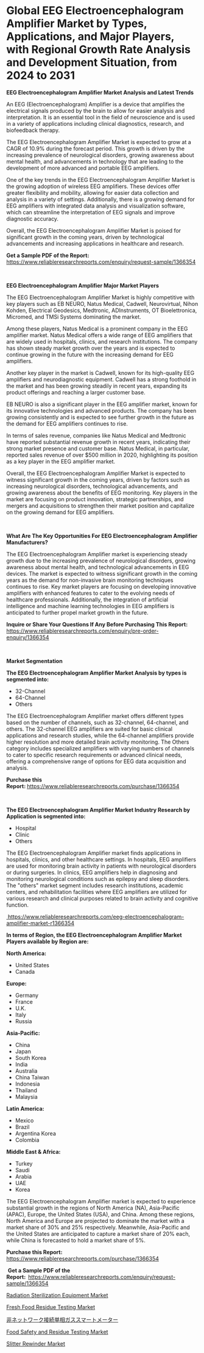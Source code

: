 <p><h1>Global EEG Electroencephalogram Amplifier Market by Types, Applications, and Major Players, with Regional Growth Rate Analysis and Development Situation, from 2024 to 2031</h1></p><p><strong>EEG Electroencephalogram Amplifier Market Analysis and Latest Trends</strong></p>
<p><p>An EEG (Electroencephalogram) Amplifier is a device that amplifies the electrical signals produced by the brain to allow for easier analysis and interpretation. It is an essential tool in the field of neuroscience and is used in a variety of applications including clinical diagnostics, research, and biofeedback therapy.</p><p>The EEG Electroencephalogram Amplifier Market is expected to grow at a CAGR of 10.9% during the forecast period. This growth is driven by the increasing prevalence of neurological disorders, growing awareness about mental health, and advancements in technology that are leading to the development of more advanced and portable EEG amplifiers.</p><p>One of the key trends in the EEG Electroencephalogram Amplifier Market is the growing adoption of wireless EEG amplifiers. These devices offer greater flexibility and mobility, allowing for easier data collection and analysis in a variety of settings. Additionally, there is a growing demand for EEG amplifiers with integrated data analysis and visualization software, which can streamline the interpretation of EEG signals and improve diagnostic accuracy.</p><p>Overall, the EEG Electroencephalogram Amplifier Market is poised for significant growth in the coming years, driven by technological advancements and increasing applications in healthcare and research.</p></p>
<p><strong>Get a Sample PDF of the Report:&nbsp;</strong> <a href="https://www.reliableresearchreports.com/enquiry/request-sample/1366354">https://www.reliableresearchreports.com/enquiry/request-sample/1366354</a></p>
<p>&nbsp;</p>
<p><strong>EEG Electroencephalogram Amplifier Major Market Players</strong></p>
<p><p>The EEG Electroencephalogram Amplifier Market is highly competitive with key players such as EB NEURO, Natus Medical, Cadwell, Neurovirtual, Nihon Kohden, Electrical Geodesics, Medtronic, ADInstruments, OT Bioelettronica, Micromed, and TMSi Systems dominating the market.</p><p>Among these players, Natus Medical is a prominent company in the EEG amplifier market. Natus Medical offers a wide range of EEG amplifiers that are widely used in hospitals, clinics, and research institutions. The company has shown steady market growth over the years and is expected to continue growing in the future with the increasing demand for EEG amplifiers.</p><p>Another key player in the market is Cadwell, known for its high-quality EEG amplifiers and neurodiagnostic equipment. Cadwell has a strong foothold in the market and has been growing steadily in recent years, expanding its product offerings and reaching a larger customer base.</p><p>EB NEURO is also a significant player in the EEG amplifier market, known for its innovative technologies and advanced products. The company has been growing consistently and is expected to see further growth in the future as the demand for EEG amplifiers continues to rise.</p><p>In terms of sales revenue, companies like Natus Medical and Medtronic have reported substantial revenue growth in recent years, indicating their strong market presence and customer base. Natus Medical, in particular, reported sales revenue of over $500 million in 2020, highlighting its position as a key player in the EEG amplifier market.</p><p>Overall, the EEG Electroencephalogram Amplifier Market is expected to witness significant growth in the coming years, driven by factors such as increasing neurological disorders, technological advancements, and growing awareness about the benefits of EEG monitoring. Key players in the market are focusing on product innovation, strategic partnerships, and mergers and acquisitions to strengthen their market position and capitalize on the growing demand for EEG amplifiers.</p></p>
<p>&nbsp;</p>
<p><strong>What Are The Key Opportunities For EEG Electroencephalogram Amplifier Manufacturers?</strong></p>
<p><p>The EEG Electroencephalogram Amplifier market is experiencing steady growth due to the increasing prevalence of neurological disorders, growing awareness about mental health, and technological advancements in EEG devices. The market is expected to witness significant growth in the coming years as the demand for non-invasive brain monitoring techniques continues to rise. Key market players are focusing on developing innovative amplifiers with enhanced features to cater to the evolving needs of healthcare professionals. Additionally, the integration of artificial intelligence and machine learning technologies in EEG amplifiers is anticipated to further propel market growth in the future.</p></p>
<p><strong>Inquire or Share Your Questions If Any Before Purchasing This Report:</strong> <a href="https://www.reliableresearchreports.com/enquiry/pre-order-enquiry/1366354">https://www.reliableresearchreports.com/enquiry/pre-order-enquiry/1366354</a></p>
<p>&nbsp;</p>
<p><strong>Market Segmentation</strong></p>
<p><strong>The EEG Electroencephalogram Amplifier Market Analysis by types is segmented into:</strong></p>
<p><ul><li>32-Channel</li><li>64-Channel</li><li>Others</li></ul></p>
<p><p>The EEG Electroencephalogram Amplifier market offers different types based on the number of channels, such as 32-channel, 64-channel, and others. The 32-channel EEG amplifiers are suited for basic clinical applications and research studies, while the 64-channel amplifiers provide higher resolution and more detailed brain activity monitoring. The Others category includes specialized amplifiers with varying numbers of channels to cater to specific research requirements or advanced clinical needs, offering a comprehensive range of options for EEG data acquisition and analysis.</p></p>
<p><strong>Purchase this Report:&nbsp;</strong><a href="https://www.reliableresearchreports.com/purchase/1366354">https://www.reliableresearchreports.com/purchase/1366354</a></p>
<p>&nbsp;</p>
<p><strong>The EEG Electroencephalogram Amplifier Market Industry Research by Application is segmented into:</strong></p>
<p><ul><li>Hospital</li><li>Clinic</li><li>Others</li></ul></p>
<p><p>The EEG Electroencephalogram Amplifier market finds applications in hospitals, clinics, and other healthcare settings. In hospitals, EEG amplifiers are used for monitoring brain activity in patients with neurological disorders or during surgeries. In clinics, EEG amplifiers help in diagnosing and monitoring neurological conditions such as epilepsy and sleep disorders. The "others" market segment includes research institutions, academic centers, and rehabilitation facilities where EEG amplifiers are utilized for various research and clinical purposes related to brain activity and cognitive function.</p></p>
<p><a href="https://www.reliableresearchreports.com/eeg-electroencephalogram-amplifier-market-r1366354">&nbsp;https://www.reliableresearchreports.com/eeg-electroencephalogram-amplifier-market-r1366354</a></p>
<p><strong>In terms of Region, the EEG Electroencephalogram Amplifier Market Players available by Region are:</strong></p>
<p>
    <p> <strong> North America: </strong>
        <ul>
            <li>United States</li>
            <li>Canada</li>
        </ul>
        </p> 
    <p> <strong> Europe: </strong>
        <ul>
            <li>Germany</li>
            <li>France</li>
            <li>U.K.</li>
            <li>Italy</li>
            <li>Russia</li>
        </ul>
        </p> 
    <p> <strong> Asia-Pacific: </strong>
        <ul>
            <li>China</li>
            <li>Japan</li>
            <li>South Korea</li>
            <li>India</li>
            <li>Australia</li>
            <li>China Taiwan</li>
            <li>Indonesia</li>
            <li>Thailand</li>
            <li>Malaysia</li>
        </ul>
        </p> 
    <p> <strong> Latin America: </strong>
        <ul>
            <li>Mexico</li>
            <li>Brazil</li>
            <li>Argentina Korea</li>
            <li>Colombia</li>
        </ul>
        </p> 
    <p> <strong> Middle East & Africa: </strong>
        <ul>
            <li>Turkey</li>
            <li>Saudi</li>
            <li>Arabia</li>
            <li>UAE</li>
            <li>Korea</li>
        </ul>
    </p>
    </p>
<p><p>The EEG Electroencephalogram Amplifier market is expected to experience substantial growth in the regions of North America (NA), Asia-Pacific (APAC), Europe, the United States (USA), and China. Among these regions, North America and Europe are projected to dominate the market with a market share of 30% and 25% respectively. Meanwhile, Asia-Pacific and the United States are anticipated to capture a market share of 20% each, while China is forecasted to hold a market share of 5%.</p></p>
<p><strong>Purchase this Report: </strong><a href="https://www.reliableresearchreports.com/purchase/1366354">https://www.reliableresearchreports.com/purchase/1366354</a></p>
<p>&nbsp;<strong>Get a Sample PDF of the Report:&nbsp;&nbsp;</strong><a href="https://www.reliableresearchreports.com/enquiry/request-sample/1366354">https://www.reliableresearchreports.com/enquiry/request-sample/1366354</a></p>
<p><strong></strong></p>
<p><p><a href="https://issuu.com/reportprime-2/docs/radiation-sterilization-equipment-market-size-2030">Radiation Sterilization Equipment Market</a></p><p><a href="https://github.com/markusgodoy/Market-Research-Report-List-4/blob/main/fresh-food-residue-testing-market.md">Fresh Food Residue Testing Market</a></p><p><a href="https://medium.com/@timslater46/%E9%9D%9E%E3%83%8D%E3%83%83%E3%83%88%E3%83%AF%E3%83%BC%E3%82%AF%E6%8E%A5%E7%B6%9A%E5%8D%98%E7%9B%B8%E3%82%AC%E3%82%B9%E3%82%B9%E3%83%9E%E3%83%BC%E3%83%88%E3%83%A1%E3%83%BC%E3%82%BF%E3%83%BC%E5%B8%82%E5%A0%B4-%E7%AB%B6%E4%BA%89%E5%88%86%E6%9E%90-%E5%B8%82%E5%A0%B4%E5%8B%95%E5%90%91-%E3%81%8A%E3%82%88%E3%81%B32031%E5%B9%B4%E3%81%BE%E3%81%A7%E3%81%AE%E4%BA%88%E6%B8%AC-af414619deda">非ネットワーク接続単相ガススマートメーター</a></p><p><a href="https://github.com/arionmp/Market-Research-Report-List-4/blob/main/food-safety-and-residue-testing-market.md">Food Safety and Residue Testing Market</a></p><p><a href="https://www.linkedin.com/pulse/global-slitter-rewinder-market-size-expected-experience-htwwe?trackingId=NaGMYlhW%2BZDBOSv%2BXPkdmQ%3D%3D">Slitter Rewinder Market</a></p></p>